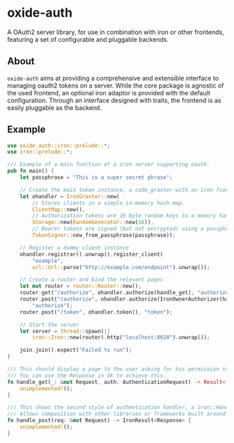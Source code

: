 oxide-auth
==============
A OAuth2 server library, for use in combination with iron or other frontends, featuring a set of configurable and pluggable backends.

About
--------------
`oxide-auth` aims at providing a comprehensive and extensible interface to managing oauth2 tokens on a server. While the core package is agnostic of the used frontend, an optional iron adaptor is provided with the default configuration. Through an interface designed with traits, the frontend is as easily pluggable as the backend.

Example
--------------
```rust
use oxide_auth::iron::prelude::*;
use iron::prelude::*;

/// Example of a main function of a iron server supporting oauth.
pub fn main() {
    let passphrase = "This is a super secret phrase";

    // Create the main token instance, a code_granter with an iron frontend.
    let ohandler = IronGranter::new(
        // Stores clients in a simple in-memory hash map.
        ClientMap::new(),
        // Authorization tokens are 16 byte random keys to a memory hash map.
        Storage::new(RandomGenerator::new(16)),
        // Bearer tokens are signed (but not encrypted) using a passphrase.
        TokenSigner::new_from_passphrase(passphrase));

    // Register a dummy client instance
    ohandler.registrar().unwrap().register_client(
        "example",
        url::Url::parse("http://example.com/endpoint").unwrap());

    // Create a router and bind the relevant pages
    let mut router = router::Router::new();
    router.get("/authorize", ohandler.authorize(handle_get), "authorize");
    router.post("/authorize", ohandler.authorize(IronOwnerAuthorizer(handle_post)),
        "authorize");
    router.post("/token", ohandler.token(), "token");

    // Start the server
    let server = thread::spawn(||
        iron::Iron::new(router).http("localhost:8020").unwrap());

    join.join().expect("Failed to run");
}

/// This should display a page to the user asking for his permission to proceed.
/// You can use the Response in Ok to achieve this.
fn handle_get(_: &mut Request, auth: AuthenticationRequest) -> Result<(Authentication, Response), OAuthError> {
    unimplemented!();
}

/// This shows the second style of authentication handler, a iron::Handler compatible form.
/// Allows composition with other libraries or frameworks built around iron.
fn handle_post(req: &mut Request) -> IronResult<Response> {
    unimplemented!();
}

```
